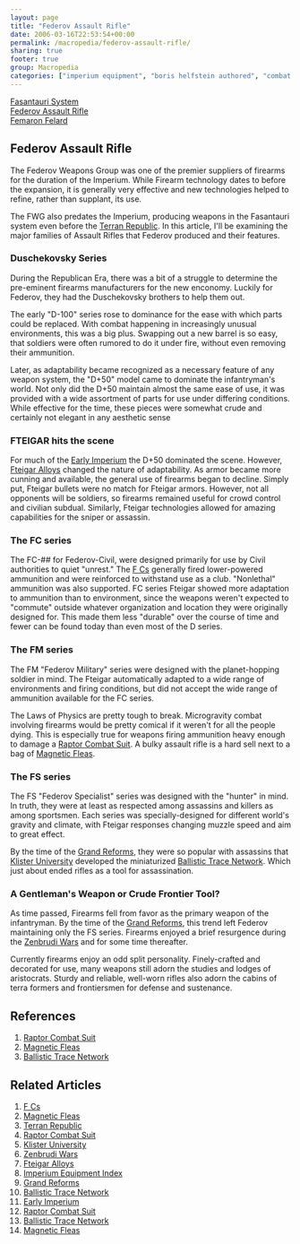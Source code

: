 ```yaml
---
layout: page
title: "Federov Assault Rifle"
date: 2006-03-16T22:53:54+00:00
permalink: /macropedia/federov-assault-rifle/
sharing: true
footer: true
group: Macropedia
categories: ["imperium equipment", "boris helfstein authored", "combat equipment"]
---
```


<div class='row'>
	<div class='col-md-4'><a href='/macropedia/fasantauri-system'>Fasantauri System</a></div>
	<div class='col-md-4'><a href='/macropedia/federov-assault-rifle'>Federov Assault Rifle</a></div>
	<div class='col-md-4'><a href='/macropedia/femaron-felard'>Femaron Felard</a></div>
</div>




## Federov Assault Rifle

The Federov Weapons Group was one of the premier suppliers of firearms for the duration of the Imperium. While Firearm technology dates to before the expansion, it is generally very effective and new technologies helped to refine, rather than supplant, its use.

The FWG also predates the Imperium, producing weapons in the Fasantauri system even before the [Terran Republic](/macropedia/terran-republic). In this article, I'll be examining the major families of Assault Rifles that Federov produced and their features.

### Duschekovsky Series

During the Republican Era, there was a bit of a struggle to determine the pre-eminent firearms manufacturers for the new enconomy. Luckily for Federov, they had the Duschekovsky brothers to help them out. 

The early "D-100" series rose to dominance for the ease with which parts could be replaced. With combat happening in increasingly unusual environments, this was a big plus. Swapping out a new barrel is so easy, that soldiers were often rumored to do it under fire, without even removing their ammunition.

Later, as adaptability became recognized as a necessary feature of any weapon system, the "D+50" model came to dominate the infantryman's world. Not only did the D+50 maintain almost the same ease of use, it was provided with a wide assortment of parts for use under differing conditions. While effective for the time, these pieces were somewhat crude and certainly not elegant in any aesthetic sense 

### FTEIGAR hits the scene

For much of the [Early Imperium](/macropedia/imperium-macropedia-timeline) the D+50 dominated the scene. However, [Fteigar Alloys](/macropedia/fteigar-alloys) changed the nature of adaptability. As armor became more cunning and available, the general use of firearms began to decline. Simply put, Fteigar bullets were no match for Fteigar armors. However, not all opponents will be soldiers, so firearms remained useful for crowd control and civilian subdual. Similarly, Fteigar technologies allowed for amazing capabilities for the sniper or assassin.

### The FC series

The FC-## for Federov-Civil, were designed primarily for use by Civil authorities to quiet "unrest." The [F Cs](/macropedia/f-cs) generally fired lower-powered ammunition and were reinforced to withstand use as a club. "Nonlethal" ammunition was also supported. FC series Fteigar showed more adaptation to ammunition than to environment, since the weapons weren't expected to "commute" outside whatever organization and location they were originally designed for. This made them less "durable" over the course of time and fewer can be found today than even most of the D series.

### The FM series

The FM "Federov Military" series were designed with the planet-hopping soldier in mind. The Fteigar automatically adapted to a wide range of environments and firing conditions, but did not accept the wide range of ammunition available for the FC series. 

The Laws of Physics are pretty tough to break. Microgravity combat involving firearms would be pretty comical if it weren't for all the people dying. This is especially true for weapons firing ammunition heavy enough to damage a [Raptor Combat Suit](/macropedia/raptor-combat-suit). A bulky assault rifle is a hard sell next to a bag of [Magnetic Fleas](/macropedia/magnetic-fleas).

### The FS series

The FS "Federov Specialist" series was designed with the "hunter" in mind. In truth, they were at least as respected among assassins and killers as among sportsmen. Each series was specially-designed for different world's gravity and climate, with Fteigar responses changing muzzle speed and aim to great effect.

By the time of the [Grand Reforms](/macropedia/grand-reforms), they were so popular with assassins that [Klister University](/macropedia/klister-university) developed the miniaturized [Ballistic Trace Network](/macropedia/ballistic-trace-network). Which just about ended rifles as a tool for assassination. 

### A Gentleman's Weapon or Crude Frontier Tool?

As time passed, Firearms fell from favor as the primary weapon of the infantryman. By the time of the [Grand Reforms](/macropedia/grand-reforms), this trend left Federov maintaining only the FS series. Firearms enjoyed a brief resurgence during the [Zenbrudi Wars](/macropedia/zenbrudi-wars) and for some time thereafter.

Currently firearms enjoy an odd split personality. Finely-crafted and decorated for use, many weapons still adorn the studies and lodges of aristocrats. Sturdy and reliable, well-worn rifles also adorn the cabins of terra formers and frontiersmen for defense and sustenance. 

## References
1. [Raptor Combat Suit](/macropedia/raptor-combat-suit)
1. [Magnetic Fleas](/macropedia/magnetic-fleas)
1. [Ballistic Trace Network](/macropedia/ballistic-trace-network)

## Related Articles

1. [F Cs](/macropedia/f-cs)
2. [Magnetic Fleas](/macropedia/magnetic-fleas)
3. [Terran Republic](/macropedia/terran-republic)
4. [Raptor Combat Suit](/macropedia/raptor-combat-suit)
5. [Klister University](/macropedia/klister-university)
6. [Zenbrudi Wars](/macropedia/zenbrudi-wars)
7. [Fteigar Alloys](/macropedia/fteigar-alloys)
8. [Imperium Equipment Index](/macropedia/imperium-equipment-index)
9. [Grand Reforms](/macropedia/grand-reforms)
10. [Ballistic Trace Network](/macropedia/ballistic-trace-network)
11. [Early Imperium](/macropedia/imperium-macropedia-timeline)
12. [Raptor Combat Suit](/macropedia/raptor-combat-suit)
13. [Ballistic Trace Network](/macropedia/ballistic-trace-network)
14. [Magnetic Fleas](/macropedia/magnetic-fleas)



 
